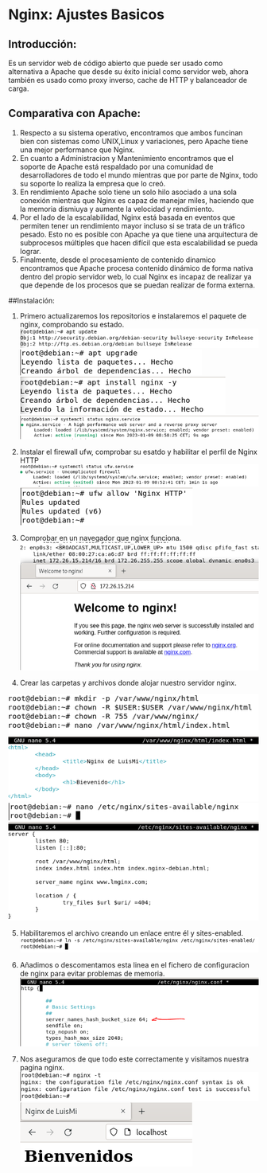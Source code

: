 # Nginx: Ajustes Basicos
## Introducción:
Es un servidor web de código abierto que puede ser usado como alternativa a Apache que desde su éxito inicial como servidor web, ahora también es usado como proxy inverso, cache de HTTP y balanceador de carga.

## Comparativa con Apache:
1. Respecto a su sistema operativo, encontramos que ambos funcinan bien con sistemas como UNIX,Linux y variaciones, pero Apache tiene una mejor performance que Nginx.
2. En cuanto a Administracion y Mantenimiento encontramos que el soporte de Apache está respaldado por una comunidad de desarrolladores de todo el mundo mientras que por parte de Nginx, todo su soporte lo realiza la empresa que lo creó.
3. En rendimiento Apache solo tiene un solo hilo asociado a una sola conexión  mientras que Nginx es capaz de manejar miles, haciendo que la memoria dismiuya y aumente la velocidad y rendimiento.
4. Por el lado de la escalabilidad, Nginx está basada en eventos que permiten tener un rendimiento mayor incluso si se trata de un tráfico pesado. Esto no es posible con Apache ya que tiene una arquitectura de subprocesos múltiples que hacen difícil que esta escalabilidad se pueda lograr. 
5. Finalmente, desde el procesamiento de contenido dinamico encontramos que Apache procesa contenido dinámico de forma nativa dentro del propio servidor web, lo cual Nginx es incapaz de realizar ya que depende de los procesos que se puedan realizar de forma externa.

##Instalación:
1. Primero actualizaremos los repositorios e instalaremos el paquete de nginx, comprobando su estado.
![1](https://github.com/lmrs-06/nginx/blob/main/nginx/Captura.PNG)
![2](https://github.com/lmrs-06/nginx/blob/main/nginx/Captura2.PNG)
![3](https://github.com/lmrs-06/nginx/blob/main/nginx/Captura3.PNG)
![2.5](https://github.com/lmrs-06/nginx/blob/main/nginx/Captura2.5.PNG)

2. Instalar el firewall ufw, comprobar su esatdo y habilitar el perfil de Nginx HTTP
![5](https://github.com/lmrs-06/nginx/blob/main/nginx/Captura5.PNG)
![4](https://github.com/lmrs-06/nginx/blob/main/nginx/Captura4.PNG)

3. Comprobar en un navegador que nginx funciona.
![6](https://github.com/lmrs-06/nginx/blob/main/nginx/Captura6.PNG)

4. Crear las carpetas y archivos donde alojar nuestro servidor nginx.

![7](https://github.com/lmrs-06/nginx/blob/main/nginx/Captura7.PNG)
![8](https://github.com/lmrs-06/nginx/blob/main/nginx/Captura8.PNG)
![9](https://github.com/lmrs-06/nginx/blob/main/nginx/Captura9.PNG)
![10](https://github.com/lmrs-06/nginx/blob/main/nginx/Captura10.PNG)

5. Habilitaremos el archivo creando un enlace entre él y sites-enabled.
![11](https://github.com/lmrs-06/nginx/blob/main/nginx/Captura11.PNG)

6. Añadimos o descomentamos esta linea en el fichero de configuracion de nginx para evitar problemas de memoria.
![12](https://github.com/lmrs-06/nginx/blob/main/nginx/Captura12.PNG)

7. Nos aseguramos de que todo este correctamente y visitamos nuestra pagina nginx.
![13](https://github.com/lmrs-06/nginx/blob/main/nginx/Captura13.PNG)
![14](https://github.com/lmrs-06/nginx/blob/main/nginx/Captura14.PNG)

